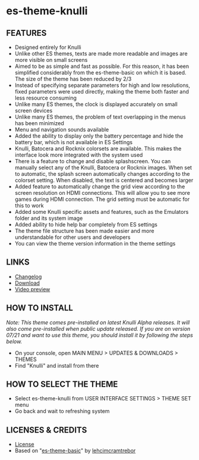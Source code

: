 # es-theme-knulli
## FEATURES
- Designed entirely for Knulli
- Unlike other ES themes, texts are made more readable and images are more visible on small screens
- Aimed to be as simple and fast as possible. For this reason, it has been simplified considerably from the es-theme-basic on which it is based. The size of the theme has been reduced by 2/3
- Instead of specifying separate parameters for high and low resolutions, fixed parameters were used directly, making the theme both faster and less resource consuming
- Unlike many ES themes, the clock is displayed accurately on small screen devices
- Unlike many ES themes, the problem of text overlapping in the menus has been minimized
- Menu and navigation sounds available
- Added the ability to display only the battery percentage and hide the battery bar, which is not available in ES Settings
- Knulli, Batocera and Rocknix colorsets are available. This makes the interface look more integrated with the system used
- There is a feature to change and disable splashscreen. You can manually select any of the Knulli, Batocera or Rocknix images. When set to automatic, the splash screen automatically changes according to the colorset setting. When disabled, the text is centered and becomes larger
- Added feature to automatically change the grid view according to the screen resolution on HDMI connections. This will allow you to see more games during HDMI connection. The grid setting must be automatic for this to work
- Added some Knulli specific assets and features, such as the Emulators folder and its system image
- Added ability to hide help bar completely from ES settings
- The theme file structure has been made easier and more understandable for other users and developers
- You can view the theme version information in the theme settings
## LINKS
- [Changelog](https://github.com/symbuzzer/es-theme-knulli/blob/main/CHANGELOG.md)
- [Download](https://github.com/symbuzzer/es-theme-knulli/releases/latest/download/es-theme-knulli.zip)
- [Video preview](https://www.reddit.com/r/RG35XX_H/comments/1gnj63h/esthemeknulli_is_updated_to_v160/)
## HOW TO INSTALL
  *Note: This theme comes pre-installed on latest Knulli Alpha releases. It will also come pre-installed when public update released. If you are on version 07/21 and want to use this theme, you should install it by following the steps below.*
- On your console, open MAIN MENU > UPDATES & DOWNLOADS > THEMES
- Find "Knulli" and install from there

## HOW TO SELECT THE THEME
  - Select es-theme-knulli from USER INTERFACE SETTINGS > THEME SET menu
  - Go back and wait to refreshing system
 
## LICENSES & CREDITS
- [License](https://github.com/symbuzzer/es-theme-knulli/blob/main/LICENSE)
- Based on "[es-theme-basic](https://github.com/lehcimcramtrebor/es-theme-basic)" by [lehcimcramtrebor](https://github.com/lehcimcramtrebor)

